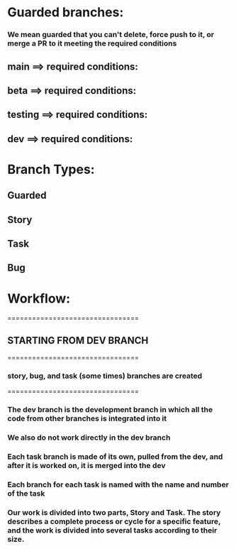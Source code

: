 # Guarded branches:

### We mean guarded that you can't delete, force push to it, or merge a PR to it meeting the required conditions

## main ==> required conditions:

## beta ==> required conditions:

## testing ==> required conditions:

## dev ==> required conditions:

# Branch Types:

## Guarded

## Story

## Task

## Bug

# Workflow:

================================

## STARTING FROM DEV BRANCH

================================

### story, bug, and task (some times) branches are created

================================

### The dev branch is the development branch in which all the code from other branches is integrated into it

### We also do not work directly in the dev branch

### Each task branch is made of its own, pulled from the dev, and after it is worked on, it is merged into the dev

### Each branch for each task is named with the name and number of the task

### Our work is divided into two parts, Story and Task. The story describes a complete process or cycle for a specific feature, and the work is divided into several tasks according to their size.
